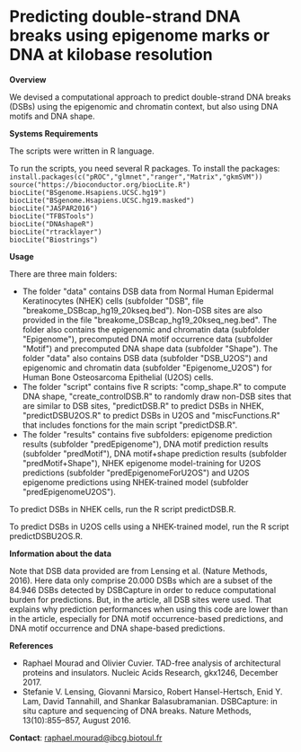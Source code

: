 # Predicting double-strand DNA breaks using epigenome marks or DNA at kilobase resolution

**Overview**

We devised a computational approach to predict double-strand DNA breaks (DSBs) using the epigenomic and chromatin context, but also using DNA motifs and DNA shape.

**Systems Requirements**

The scripts were written in R language. 

To run the scripts, you need several R packages. To install the packages:
`install.packages(c("pROC","glmnet","ranger","Matrix","gkmSVM"))` \
`source("https://bioconductor.org/biocLite.R")` \
`biocLite("BSgenome.Hsapiens.UCSC.hg19")` \
`biocLite("BSgenome.Hsapiens.UCSC.hg19.masked")` \
`biocLite("JASPAR2016")` \
`biocLite("TFBSTools")` \
`biocLite("DNAshapeR")` \
`biocLite("rtracklayer")` \
`biocLite("Biostrings")` 

**Usage**

There are three main folders: 
- The folder "data" contains DSB data from  Normal Human Epidermal Keratinocytes (NHEK) cells (subfolder "DSB", file "breakome_DSBcap_hg19_20kseq.bed"). Non-DSB sites are also provided in the file "breakome_DSBcap_hg19_20kseq_neg.bed". The folder also contains the epigenomic and chromatin data (subfolder "Epigenome"), precomputed DNA motif occurrence data (subfolder "Motif") and precomputed DNA shape data (subfolder "Shape"). The folder "data" also contains DSB data (subfolder "DSB_U2OS") and epigenomic and chromatin data (subfolder "Epigenome_U2OS") for Human Bone Osteosarcoma Epithelial (U2OS) cells.
- The folder "script" contains five R scripts: "comp_shape.R" to compute DNA shape, "create_controlDSB.R" to randomly draw non-DSB sites that are similar to DSB sites, "predictDSB.R" to predict DSBs in NHEK, "predictDSBU2OS.R" to predict DSBs in U2OS and "miscFunctions.R" that includes fonctions for the main script "predictDSB.R". 
- The folder "results" contains five subfolders: epigenome prediction results (subfolder "predEpigenome"), DNA motif prediction results (subfolder "predMotif"), DNA motif+shape prediction results (subfolder "predMotif+Shape"), NHEK epigenome model-training for U2OS predictions (subfolder "predEpigenomeForU2OS") and U2OS epigenome predictions using NHEK-trained model (subfolder "predEpigenomeU2OS"). 

To predict DSBs in NHEK cells, run the R script predictDSB.R. 

To predict DSBs in U2OS cells using a NHEK-trained model, run the R script predictDSBU2OS.R. 

**Information about the data**

Note that DSB data provided are from Lensing et al. (Nature Methods, 2016). Here data only comprise 20.000 DSBs which are a subset of the 84.946 DSBs detected by DSBCapture in order to reduce computational burden for predictions. But, in the article, all DSB sites were used. That explains why prediction performances when using this code are lower than in the article, especially for DNA motif occurrence-based predictions, and DNA motif occurrence and DNA shape-based predictions. 

**References**
- Raphael Mourad and Olivier Cuvier. TAD-free analysis of architectural proteins and insulators. Nucleic Acids Research, gkx1246, December 2017.
- Stefanie V. Lensing, Giovanni Marsico, Robert Hansel-Hertsch, Enid Y. Lam, David Tannahill, and Shankar Balasubramanian. DSBCapture: in situ capture and sequencing of DNA breaks. Nature Methods, 13(10):855–857, August 2016.

**Contact**:
raphael.mourad@ibcg.biotoul.fr
